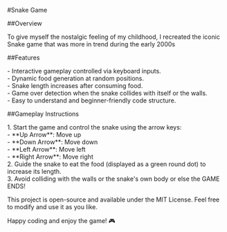 #Snake Game

##Overview
<p> To give myself the nostalgic feeling of my childhood, I recreated the iconic Snake game that was more in trend during the early 2000s</p>

##Features
<p>- Interactive gameplay controlled via keyboard inputs. <br>
- Dynamic food generation at random positions. <br>
- Snake length increases after consuming food.<br>
- Game over detection when the snake collides with itself or the walls.<br>
- Easy to understand and beginner-friendly code structure.<br> </p>

##Gameplay Instructions 
<p>
1. Start the game and control the snake using the arrow keys: <br>
   - **Up Arrow**: Move up <br>
   - **Down Arrow**: Move down<br>
   - **Left Arrow**: Move left<br>
   - **Right Arrow**: Move right<br>
2. Guide the snake to eat the food (displayed as a green round dot) to increase its length.<br>
3. Avoid colliding with the walls or the snake's own body or else the GAME ENDS! <br></p>

This project is open-source and available under the MIT License. Feel free to modify and use it as you like.

Happy coding and enjoy the game! 🎮

